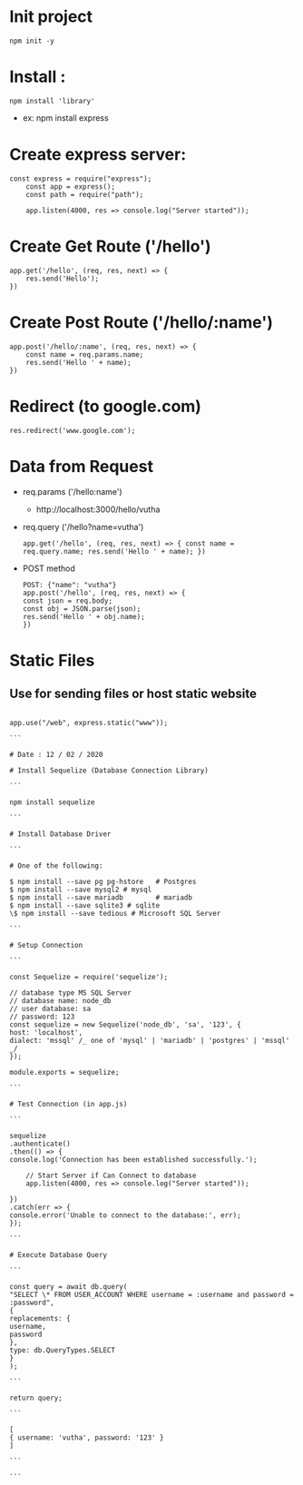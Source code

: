 # Init project

```
npm init -y
```

# Install :

```
npm install 'library'
```

- ex: npm install express

# Create express server:

```
const express = require("express");
	const app = express();
	const path = require("path");

	app.listen(4000, res => console.log("Server started"));
```

# Create Get Route ('/hello')

```
app.get('/hello', (req, res, next) => {
	res.send('Hello');
})
```

# Create Post Route ('/hello/:name')

```
app.post('/hello/:name', (req, res, next) => {
	const name = req.params.name;
	res.send('Hello ' + name);
})
```

# Redirect (to google.com)

```
res.redirect('www.google.com');
```

# Data from Request

- req.params ('/hello:name')

  - http://localhost:3000/hello/vutha

- req.query ('/hello?name=vutha')

  ```
  app.get('/hello', (req, res, next) => { const name = req.query.name; res.send('Hello ' + name); })
  ```

- POST method

  ```
  POST: {"name": "vutha"}
  app.post('/hello', (req, res, next) => {
  const json = req.body;
  const obj = JSON.parse(json);
  res.send('Hello ' + obj.name);
  })
  ```

# Static Files

## Use for sending files or host static website

````

app.use("/web", express.static("www"));

```

# Date : 12 / 02 / 2020

# Install Sequelize (Database Connection Library)

```

npm install sequelize

```

# Install Database Driver

```

# One of the following:

$ npm install --save pg pg-hstore 	# Postgres
$ npm install --save mysql2 # mysql
$ npm install --save mariadb 		# mariadb
$ npm install --save sqlite3 # sqlite
\$ npm install --save tedious # Microsoft SQL Server

```

# Setup Connection

```

const Sequelize = require('sequelize');

// database type MS SQL Server
// database name: node_db
// user database: sa
// password: 123
const sequelize = new Sequelize('node_db', 'sa', '123', {
host: 'localhost',
dialect: 'mssql' /_ one of 'mysql' | 'mariadb' | 'postgres' | 'mssql' _/
});

module.exports = sequelize;

```

# Test Connection (in app.js)

```

sequelize
.authenticate()
.then(() => {
console.log('Connection has been established successfully.');

    // Start Server if Can Connect to database
    app.listen(4000, res => console.log("Server started"));

})
.catch(err => {
console.error('Unable to connect to the database:', err);
});

```

# Execute Database Query

```

const query = await db.query(
"SELECT \* FROM USER_ACCOUNT WHERE username = :username and password = :password",
{
replacements: {
username,
password
},
type: db.QueryTypes.SELECT
}
);

```

return query;

```

[
{ username: 'vutha', password: '123' }
]

```

```
````
